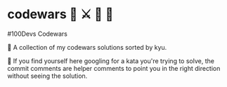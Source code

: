 # codewars 🥷 ⚔️ 🔪 🏁
 #100Devs Codewars 

📕 A collection of my codewars solutions sorted by kyu.  

👀 If you find yourself here googling for a kata you're trying to solve, the commit comments are helper comments to point you in the right direction without seeing the solution. 
